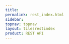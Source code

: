 ```yaml
---
title:
permalink: rest_index.html
sidebar:
topnav: topnav
layout: tilesrestindex
product: REST API
---
```

